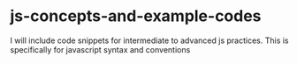 # js-concepts-and-example-codes

I will include code snippets for intermediate to advanced js practices.
This is specifically for javascript syntax and conventions
